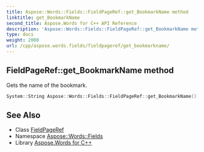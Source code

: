 ```yaml
---
title: Aspose::Words::Fields::FieldPageRef::get_BookmarkName method
linktitle: get_BookmarkName
second_title: Aspose.Words for C++ API Reference
description: 'Aspose::Words::Fields::FieldPageRef::get_BookmarkName method. Gets the name of the bookmark in C++.'
type: docs
weight: 2000
url: /cpp/aspose.words.fields/fieldpageref/get_bookmarkname/
---
```

## FieldPageRef::get_BookmarkName method


Gets the name of the bookmark.

```cpp
System::String Aspose::Words::Fields::FieldPageRef::get_BookmarkName()
```

## See Also

* Class [FieldPageRef](../)
* Namespace [Aspose::Words::Fields](../../)
* Library [Aspose.Words for C++](../../../)
